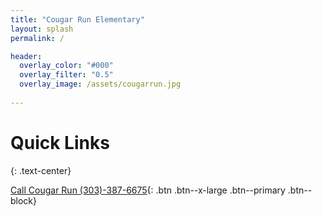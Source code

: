 ```yaml
---
title: "Cougar Run Elementary"
layout: splash
permalink: /

header:
  overlay_color: "#000"
  overlay_filter: "0.5"
  overlay_image: /assets/cougarrun.jpg
  
---
```

# Quick Links
{: .text-center}

[<i class='fa fa-phone'></i> Call Cougar Run (303)-387-6675](tel:+13033876675){: .btn .btn--x-large .btn--primary .btn--block}
